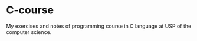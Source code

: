 # C-course
My exercises and notes of programming course in C language at USP of the computer science.


